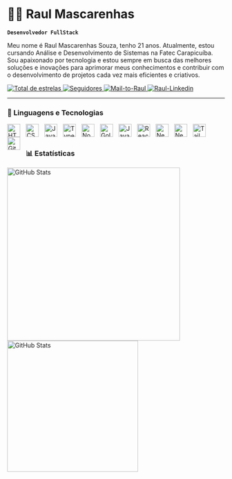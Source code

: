 # 👨‍💻 Raul Mascarenhas

**`Desenvolvedor FullStack`**

Meu nome é Raul Mascarenhas Souza, tenho 21 anos. Atualmente, estou cursando Análise e Desenvolvimento de Sistemas na Fatec Carapicuíba. Sou apaixonado por tecnologia e estou sempre em busca das melhores soluções e inovações para aprimorar meus conhecimentos e contribuir com o desenvolvimento de projetos cada vez mais eficientes e criativos.

<p align="left">
    <a href="https://github.com/RaulMS03?tab=repositories&sort=stargazers">
        <img 
            alt="Total de estrelas" 
            title="Total de estrelas GitHub" 
            src="https://custom-icon-badges.demolab.com/github/stars/RaulMS03?color=55960c&style=for-the-badge&labelColor=488207&logo=star&label=estrelas"
        />
    </a>
    <a href="https://github.com/RaulMS03?tab=followers">
        <img 
            alt="Seguidores" 
            title="Me siga no GitHub" 
            src="https://custom-icon-badges.demolab.com/github/followers/RaulMS03?color=236ad3&labelColor=1155ba&style=for-the-badge&logo=github&label=Seguidores&logoColor=white"
        />
    </a>
    <a href = "mailto:raulsmascarenhas@gmail.com">
        <img 
            alt="Mail-to-Raul"
            title="Entre em contato"
            src="https://img.shields.io/badge/-Gmail-%23333?style=for-the-badge&logo=gmail&logoColor=red" 
            target="_blank">
    </a>
    <a href="https://www.linkedin.com/in/raul-mascarenhas-89b034241" target="_blank">
        <img 
            alt="Raul-Linkedin" 
            title="Me siga no Linkedin"
            src="https://custom-icon-badges.demolab.com/badge/-LinkedIn-%230077B5?style=for-the-badge&logo=linkedin&logoColor=white" 
            target="_blank">
    </a> 
</p>

---

### 🤖 Linguagens e Tecnologias

<img 
    align="left" 
    alt="HTML"
    title="HTML" 
    width="30px" 
    style="padding-right: 10px;" 
    src="https://cdn.jsdelivr.net/gh/devicons/devicon@latest/icons/html5/html5-original.svg" 
/>
<img 
    align="left" 
    alt="CSS" 
    title="CSS"
    width="30px" 
    style="padding-right: 10px;" 
    src="https://cdn.jsdelivr.net/gh/devicons/devicon@latest/icons/css3/css3-original.svg" 
/>
<img 
    align="left" 
    alt="JavaScript" 
    title="JavaScript"
    width="30px" 
    style="padding-right: 10px;" 
    src="https://cdn.jsdelivr.net/gh/devicons/devicon@latest/icons/javascript/javascript-original.svg" 
/>
<img 
    align="left" 
    alt="TypeScript"
    title="TypeScript" 
    width="30px" 
    style="padding-right: 10px;" 
    src="https://cdn.jsdelivr.net/gh/devicons/devicon@latest/icons/typescript/typescript-original.svg" 
/>
<img 
    align="left" 
    alt="NodeJS"
    title="NodeJS" 
    width="30px" 
    style="padding-right: 10px;" 
    src="https://cdn.jsdelivr.net/gh/devicons/devicon@latest/icons/nodejs/nodejs-original-wordmark.svg" 
/>
<img 
    align="left" 
    alt="Golang"
    title="Golang" 
    width="30px" 
    style="padding-right: 10px;" 
    src="https://cdn.jsdelivr.net/gh/devicons/devicon@latest/icons/go/go-original-wordmark.svg" 
/>
<img 
    align="left" 
    alt="Java"
    title="Java" 
    width="30px" 
    style="padding-right: 10px;" 
    src="https://cdn.jsdelivr.net/gh/devicons/devicon@latest/icons/java/java-original-wordmark.svg" 
/>
<img 
    align="left" 
    alt="React"
    title="React" 
    width="30px" 
    style="padding-right: 10px;" 
    src="https://cdn.jsdelivr.net/gh/devicons/devicon@latest/icons/react/react-original.svg" 
/>
<img 
    align="left" 
    alt="Next.js" 
    title="Next.js"
    width="30px" 
    style="padding-right: 10px;" 
    src="https://cdn.jsdelivr.net/gh/devicons/devicon@latest/icons/nextjs/nextjs-original.svg" 
/>
<img 
    align="left" 
    alt="NestJs"
    title="NestJs" 
    width="30px" 
    style="padding-right: 10px;" 
    src="https://cdn.jsdelivr.net/gh/devicons/devicon@latest/icons/nestjs/nestjs-original.svg" 
/>
<img 
    align="left" 
    alt="Tailwind" 
    title="Tailwind"
    width="30px" 
    style="padding-right: 10px;" 
    src="https://cdn.jsdelivr.net/gh/devicons/devicon@latest/icons/tailwindcss/tailwindcss-original.svg" 
/>
<img 
    align="left" 
    alt="Git" 
    title="Git"
    width="30px" 
    style="padding-right: 10px;" 
    src="https://cdn.jsdelivr.net/gh/devicons/devicon@latest/icons/git/git-original.svg" 
/>
<br/>
<br/>

### 📊 Estatísticas
<p>
    <img 
        align="left"
        alt="GitHub Stats" 
        width="400"  
        style="padding-right: 10px;" 
        src="https://github-readme-stats.vercel.app/api?username=RaulMS03&show_icons=true&theme=tokyonight&include_all_commits=true&locale=pt-br" 
    />
    <img 
        align="left"
        alt="GitHub Stats" 
        width="303" 
        src="https://github-readme-stats.vercel.app/api/top-langs/?username=RaulMS03&theme=tokyonight&layout=compact&custom_title=Tecnologias&langs_count7" 
    />
</p>
